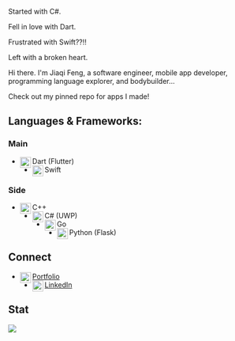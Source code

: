 Started with C#.

Fell in love with Dart.

Frustrated with Swift??!!

Left with a broken heart.

Hi there. I'm Jiaqi Feng, a software engineer, mobile app developer, programming language explorer, and bodybuilder...

Check out my pinned repo for apps I made!

## Languages & Frameworks:
### Main
- Dart (Flutter)<img align="left" alt="flutter" width="22px" src="https://cdn.jsdelivr.net/npm/simple-icons@v3/icons/dart.svg"/>
- Swift <img align="left" alt="swift" width="22px" src="https://cdn.jsdelivr.net/npm/simple-icons@v3/icons/swift.svg"/>

### Side
- C++ <img align="left" alt="python" width="22px" src="https://cdn.jsdelivr.net/npm/simple-icons@v3/icons/cplusplus.svg"/>
- C# (UWP) <img align="left" alt="swift" width="22px" src="https://cdn.jsdelivr.net/npm/simple-icons@v3/icons/csharp.svg"/>
- Go <img align="left" alt="swift" width="22px" src="https://cdn.jsdelivr.net/npm/simple-icons@3.13.0/icons/go.svg"/>
- Python (Flask)<img align="left" alt="python" width="22px" src="https://cdn.jsdelivr.net/npm/simple-icons@v3/icons/python.svg"/>

## Connect
- [Portfolio<img align="left" alt="alfianlosari | Website" width="22px" src="https://cdn.jsdelivr.net/npm/simple-icons@v3/icons/llvm.svg"/>][website]
- [LinkedIn<img align="left" alt="xcodingwithalfian | LinkedIn" width="22px" src="https://cdn.jsdelivr.net/npm/simple-icons@v3/icons/linkedin.svg"/>][linkedin]  


[website]: https://livinglist.github.io/
[linkedin]: https://linkedin.com/in/jiaqifeng

## Stat
<img src="https://github-readme-stats.vercel.app/api?username=livinglist&&show_icons=true&title_color=ffffff&icon_color=a4c639&text_color=daf7dc&bg_color=151515">

<!--
**Livinglist/Livinglist** is a ✨ _special_ ✨ repository because its `README.md` (this file) appears on your GitHub profile.

Here are some ideas to get you started:

- 🔭 I’m currently working on ...
- 🌱 I’m currently learning ...
- 👯 I’m looking to collaborate on ...
- 🤔 I’m looking for help with ...
- 💬 Ask me about ...
- 📫 How to reach me: ...
- 😄 Pronouns: ...
- ⚡ Fun fact: ...
-->
